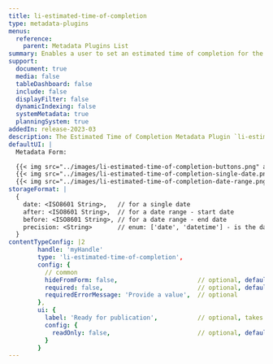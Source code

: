 ```yaml
---
title: li-estimated-time-of-completion
type: metadata-plugins
menus:
  reference:
    parent: Metadata Plugins List
summary: Enables a user to set an estimated time of completion for the current document.
support:
  document: true
  media: false
  tableDashboard: false
  include: false
  displayFilter: false
  dynamicIndexing: false
  systemMetadata: true
  planningSystem: true
addedIn: release-2023-03
description: The Estimated Time of Completion Metadata Plugin `li-estimated-time-of-completion` enables a user to set an estimated time of completion for the current document. The plugin is available in the Metadata Form.
defaultUI: |
  Metadata Form:

  {{< img src="../images/li-estimated-time-of-completion-buttons.png" alt="Estimated Time of Completion Metadata Plugin buttons" >}}
  {{< img src="../images/li-estimated-time-of-completion-single-date.png" alt="Estimated Time of Completion Metadata Plugin single date" >}}
  {{< img src="../images/li-estimated-time-of-completion-date-range.png" alt="Estimated Time of Completion Metadata Plugin date range" >}}
storageFormat: |
  {
    date: <ISO8601 String>,   // for a single date
    after: <ISO8601 String>,  // for a date range - start date
    before: <ISO8601 String>, // for a date range - end date
    precision: <String>       // enum: ['date', 'datetime'] - is the date above saved as date or datetime
  }
contentTypeConfig: |2
        handle: 'myHandle'
        type: 'li-estimated-time-of-completion',
        config: {
          // common
          hideFromForm: false,                      // optional, default: false
          required: false,                          // optional, default: false
          requiredErrorMessage: 'Provide a value',  // optional
        },
        ui: {
          label: 'Ready for publication',           // optional, takes camelized name otherwise
          config: {
            readOnly: false,                        // optional, default: false
          }
        }
---
```

